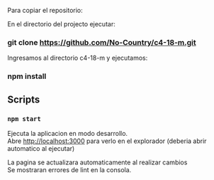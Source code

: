 
Para copiar el repositorio:

En el directorio del projecto ejecutar:

### git clone https://github.com/No-Country/c4-18-m.git    

Ingresamos al directorio c4-18-m y ejecutamos:

### npm install



## Scripts

### `npm start`

Ejecuta la aplicacion en modo desarrollo.\
Abre [http://localhost:3000](http://localhost:3000) para verlo en el explorador (deberia abrir automatico al ejecutar)

La pagina se actualizara automaticamente al realizar cambios\
Se mostraran errores de lint en la consola.

